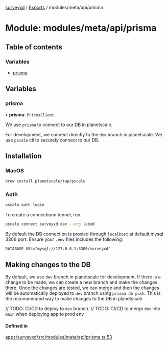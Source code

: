 [surveyxd](../README.md) / [Exports](../modules.md) / modules/meta/api/prisma

# Module: modules/meta/api/prisma

## Table of contents

### Variables

- [prisma](modules_meta_api_prisma.md#prisma)

## Variables

### prisma

• **prisma**: `PrismaClient`

We use `prisma` to connect to our DB in planetscale.

For development, we connect directly to the `dev` branch in planetscale. We use `pscale`
cli to securely connect to our DB.

## Installation
### MacOS
```bash
brew install planetscale/tap/pscale
```

### Auth
```bash
pscale auth login
```

To create a connectionn tunnel, run:
```bash
pscale connect surveyxd dev --org labxd
```

By default the DB connection is proxied through `localhost` at default mysql 3306 port.
Ensure your `.env` files includes the following:
```dotenv
DATABASE_URL="mysql://127.0.0.1:3306/surveyxd"
```

## Making changes to the DB

By default, we use `dev` branch in planetscale for development. If there is a change to be made,
we can create a new branch and make the changes there. Once the changes are tested, we can merge and
then the changes will be automatically deployed to `dev` branch using `prisma db push`. This is the 
recommended way to make changes to the DB in planetscale.

// TODO: CI/CD to deploy to `dev` branch.
// TODO: CI/CD to merge `dev` into `main` when deploying app to prod env

#### Defined in

[apps/surveyxd/src/modules/meta/api/prisma.ts:53](https://github.com/labXD/formXD/blob/1fc4722/apps/surveyxd/src/modules/meta/api/prisma.ts#L53)

